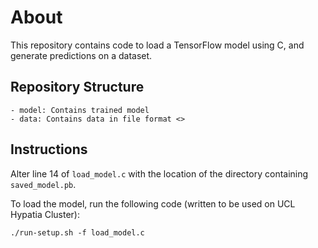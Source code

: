 # About

This repository contains code to load a TensorFlow model using C, and generate predictions on a dataset.

## Repository Structure

```
- model: Contains trained model
- data: Contains data in file format <>
```

## Instructions

Alter line 14 of `load_model.c` with the location of the directory containing `saved_model.pb`.

To load the model, run the following code (written to be used on UCL Hypatia Cluster):
```
./run-setup.sh -f load_model.c
```
